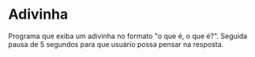 # Adivinha
Programa que exiba um adivinha no formato "o que é, o que é?". Seguida pausa de 5 segundos para que usuário possa pensar na resposta.

